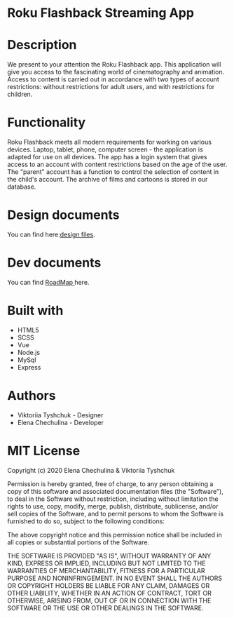 # Roku Flashback Streaming App

# Description
We present to your attention the Roku Flashback app. This application will give you access to the fascinating world of cinematography and animation. Access to content is carried out in accordance with two types of account restrictions: without restrictions for adult users, and with restrictions for children.

# Functionality
Roku Flashback meets all modern requirements for working on various devices. Laptop, tablet, phone, computer screen - the application is adapted for use on all devices. The app has a login system that gives access to an account with content restrictions based on the age of the user. The "parent" account has a function to control the selection of content in the child's account. The archive of films and cartoons is stored in our database.

# Design documents
You can find here:[design files](https://drive.google.com/drive/folders/1akww6CP8CiFBozWJgn_vwnO6Cbk-VGnh).

# Dev documents
You can find [RoadMap ](https://docs.google.com/document/d/1VX1qlcQSmtWwMjtDnRWj7ss3-wp-6SQd7j62ZhijUZM/edit?usp=sharing) here.

# Built with
* HTML5
* SCSS
* Vue
* Node.js
* MySql
* Express

# Authors
* Viktoriia Tyshchuk - Designer
* Elena Chechulina - Developer

# MIT License
Copyright (c) 2020 Elena Chechulina & Viktoriia Tyshchuk

Permission is hereby granted, free of charge, to any person obtaining a copy of this software and associated documentation files (the "Software"), to deal in the Software without restriction, including without limitation the rights to use, copy, modify, merge, publish, distribute, sublicense, and/or sell copies of the Software, and to permit persons to whom the Software is furnished to do so, subject to the following conditions:

The above copyright notice and this permission notice shall be included in all copies or substantial portions of the Software.

THE SOFTWARE IS PROVIDED "AS IS", WITHOUT WARRANTY OF ANY KIND, EXPRESS OR IMPLIED, INCLUDING BUT NOT LIMITED TO THE WARRANTIES OF MERCHANTABILITY, FITNESS FOR A PARTICULAR PURPOSE AND NONINFRINGEMENT. IN NO EVENT SHALL THE AUTHORS OR COPYRIGHT HOLDERS BE LIABLE FOR ANY CLAIM, DAMAGES OR OTHER LIABILITY, WHETHER IN AN ACTION OF CONTRACT, TORT OR OTHERWISE, ARISING FROM, OUT OF OR IN CONNECTION WITH THE SOFTWARE OR THE USE OR OTHER DEALINGS IN THE SOFTWARE.

